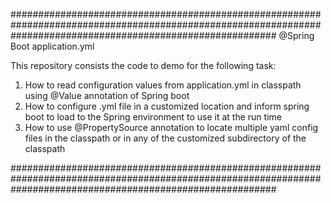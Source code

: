 ################################################################################################################################################################
								@Spring Boot application.yml

This repository consists the code to demo for the following task:

1) How to read configuration values from application.yml in classpath using @Value annotation of Spring boot
2) How to configure .yml file in a customized location and inform spring boot to load to the Spring environment to use it at the run time
3) How to use @PropertySource annotation to locate multiple yaml config files in the classpath or in any of the customized subdirectory of the classpath

################################################################################################################################################################
